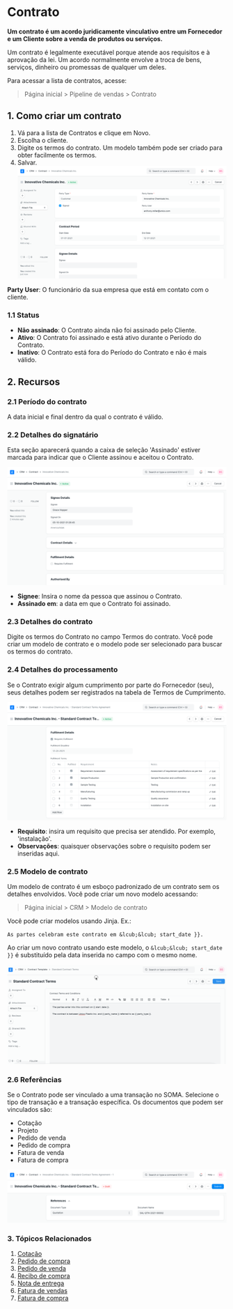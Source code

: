# Contrato


**Um contrato é um acordo juridicamente vinculativo entre um Fornecedor e um Cliente sobre a venda de produtos ou serviços.**


Um contrato é legalmente executável porque atende aos requisitos e à aprovação da lei. Um acordo normalmente envolve a troca de bens, serviços, dinheiro ou promessas de qualquer um deles.


Para acessar a lista de contratos, acesse:



> 
> Página inicial > Pipeline de vendas > Contrato
> 
> 
> 


## 1. Como criar um contrato


1. Vá para a lista de Contratos e clique em Novo.
2. Escolha o cliente.
3. Digite os termos do contrato. Um modelo também pode ser criado para obter facilmente os termos.
4. Salvar.
![Contract](/files/contract.png)


**Party User**: O funcionário da sua empresa que está em contato com o cliente.


### 1.1 Status


* **Não assinado**: O Contrato ainda não foi assinado pelo Cliente.
* **Ativo**: O Contrato foi assinado e está ativo durante o Período do Contrato.
* **Inativo**: O Contrato está fora do Período do Contrato e não é mais válido.


## 2. Recursos


### 2.1 Período do contrato


A data inicial e final dentro da qual o contrato é válido.


### 2.2 Detalhes do signatário


Esta seção aparecerá quando a caixa de seleção 'Assinado' estiver marcada para indicar que o Cliente assinou e aceitou o Contrato.


![Signee do contrato](/files/contract-signee.png)


* **Signee**: Insira o nome da pessoa que assinou o Contrato.
* **Assinado em**: a data em que o Contrato foi assinado.


### 2.3 Detalhes do contrato


Digite os termos do Contrato no campo Termos do contrato. Você pode criar um modelo de contrato e o modelo pode ser selecionado para buscar os termos do contrato.


### 2.4 Detalhes do processamento


Se o Contrato exigir algum cumprimento por parte do Fornecedor (seu), seus detalhes podem ser registrados na tabela de Termos de Cumprimento.


![Contract Fulfilment](/files/contract-fulfilment.png)


* **Requisito**: insira um requisito que precisa ser atendido. Por exemplo, 'instalação'.
* **Observações**: quaisquer observações sobre o requisito podem ser inseridas aqui.


### 2.5 Modelo de contrato


Um modelo de contrato é um esboço padronizado de um contrato sem os detalhes envolvidos. Você pode criar um novo modelo acessando:



> 
> Página inicial > CRM > Modelo de contrato
> 
> 
> 


Você pode criar modelos usando Jinja. Ex.:



```
As partes celebram este contrato em &lcub;&lcub; start_date }}.

```

Ao criar um novo contrato usando este modelo, o `&lcub;&lcub; start_date }}` é substituído pela data inserida no campo com o mesmo nome.


![Modelo de contrato](/files/contract-template-jinja.gif)


### 2.6 Referências


Se o Contrato pode ser vinculado a uma transação no SOMA. Selecione o tipo de transação e a transação específica. Os documentos que podem ser vinculados são:


* Cotação
* Projeto
* Pedido de venda
* Pedido de compra
* Fatura de venda
* Fatura de compra


![Contract References](/files/contract-reference.png)


### 3. Tópicos Relacionados


1. [Cotação](/docs/pt/selling/quotation)
2. [Pedido de compra](/docs/pt/buying/purchase-order)
3. [Pedido de venda](/docs/pt/selling/sales-order)
4. [Recibo de compra](/docs/pt/stock/purchase-receipt)
5. [Nota de entrega](/docs/pt/stock/delivery-note)
6. [Fatura de vendas](/docs/pt/accounts/sales-invoice)
7. [Fatura de compra](/docs/pt/accounts/purchase-invoice)
